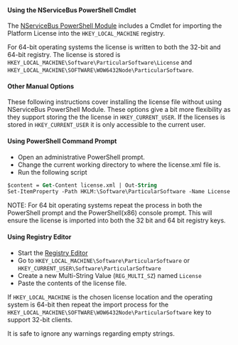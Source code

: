 

#### Using the NServiceBus PowerShell Cmdlet

The [NServiceBus PowerShell Module](/nservicebus/operations/management-using-powershell.md) includes a Cmdlet for importing the Platform License into the `HKEY_LOCAL_MACHINE` registry. 

For 64-bit operating systems the license is written to both the 32-bit and 64-bit registry. The license is stored is `HKEY_LOCAL_MACHINE\Software\ParticularSoftware\License` and `HKEY_LOCAL_MACHINE\SOFTWARE\WOW6432Node\ParticularSoftware`.


#### Other Manual Options

These following instructions cover installing the license file without using NServiceBus PowerShell Module. These options give a bit more flexibility as they support storing the the license in `HKEY_CURRENT_USER`. If the licenses is stored in `HKEY_CURRENT_USER` it is only accessible to the current user.


#### Using PowerShell Command Prompt

* Open an administrative PowerShell prompt.
* Change the current working directory to where the license.xml file is.
* Run the following script

```ps
$content = Get-Content license.xml | Out-String
Set-ItemProperty -Path HKLM:\Software\ParticularSoftware -Name License -Force -Value $content
```

NOTE: For 64 bit operating systems repeat the process in both the PowerShell prompt and the PowerShell(x86) console prompt. This will ensure the license is imported into both the 32 bit and 64 bit registry keys.


#### Using Registry Editor

 * Start the [Registry Editor](https://technet.microsoft.com/en-us/library/cc755256.aspx)
 * Go to `HKEY_LOCAL_MACHINE\Software\ParticularSoftware` or `HKEY_CURRENT_USER\Software\ParticularSoftware`
 * Create a new Multi-String Value (`REG_MULTI_SZ`) named `License`
 * Paste the contents of the license file.

If `HKEY_LOCAL_MACHINE` is the chosen license location and the operating system is 64-bit then repeat the import process for the `HKEY_LOCAL_MACHINE\SOFTWARE\WOW6432Node\ParticularSoftware` key to support 32-bit clients.

It is safe to ignore any warnings regarding empty strings.